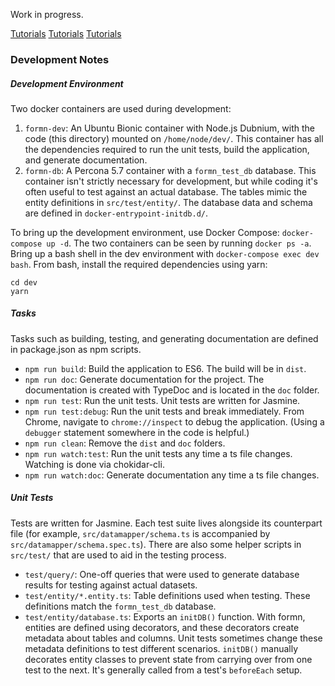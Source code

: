 Work in progress.

[Tutorials](tutorial/getting-started.md)
[Tutorials](./tutorial/getting-started.md)
[Tutorials](/tutorial/getting-started.md)

### Development Notes

##### Development Environment

Two docker containers are used during development:

  1. `formn-dev`: An Ubuntu Bionic container with Node.js Dubnium, with the code
     (this directory) mounted on `/home/node/dev/`.  This container has all the
     dependencies required to run the unit tests, build the application, and
     generate documentation.
  2. `formn-db`: A Percona 5.7 container with a `formn_test_db` database.  This
     container isn't strictly necessary for development, but while coding it's
     often useful to test against an actual database.  The tables mimic the
     entity definitions in `src/test/entity/`.  The database data and schema are
     defined in `docker-entrypoint-initdb.d/`.

To bring up the development environment, use Docker Compose: `docker-compose up
-d`.  The two containers can be seen by running `docker ps -a`.  Bring up a
bash shell in the dev environment with `docker-compose exec dev bash`.  From bash,
install the required dependencies using yarn:

```
cd dev
yarn
```

##### Tasks

Tasks such as building, testing, and generating documentation are defined in package.json as npm scripts.

  * `npm run build`: Build the application to ES6.  The build will be in
    `dist`.
  * `npm run doc`: Generate documentation for the project.  The documentation
    is created with TypeDoc and is located in the `doc` folder.
  * `npm run test`: Run the unit tests.  Unit tests are written for Jasmine.
  * `npm run test:debug`: Run the unit tests and break immediately.  From
    Chrome, navigate to `chrome://inspect` to debug the application.  (Using a
    `debugger` statement somewhere in the code is helpful.)
  * `npm run clean`: Remove the `dist` and `doc` folders.
  * `npm run watch:test`: Run the unit tests any time a ts file changes.
    Watching is done via chokidar-cli.
  * `npm run watch:doc`: Generate documentation any time a ts file changes.

##### Unit Tests

Tests are written for Jasmine.  Each test suite lives alongside its counterpart
file (for example, `src/datamapper/schema.ts` is accompanied by
`src/datamapper/schema.spec.ts`).  There are also some helper scripts in
`src/test/` that are used to aid in the testing process.

  * `test/query/`: One-off queries that were used to generate database results
    for testing against actual datasets.
  * `test/entity/*.entity.ts`: Table definitions used when testing.  These
    definitions match the `formn_test_db` database.
  * `test/entity/database.ts`: Exports an `initDB()` function.  With formn,
    entities are defined using decorators, and these decorators create metadata
    about tables and columns.  Unit tests sometimes change these metadata
    definitions to test different scenarios.  `initDB()` manually decorates
    entity classes to prevent state from carrying over from one test to the
    next.  It's generally called from a test's `beforeEach` setup.


